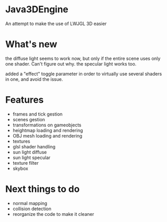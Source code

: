 # Java3DEngine
An attempt to make the use of LWJGL 3D easier

# What's new
the diffuse light seems to work now, but only if the entire scene uses only one shader. Can't figure out why.
the specular light works too.

added a "effect" toggle parameter in order to virtually use several shaders in one, and avoid the issue.

# Features
- frames and tick gestion
- scenes gestion
- transformations on gameobjects
- heightmap loading and rendering
- OBJ mesh loading and rendering
- textures
- glsl shader handling
- sun light diffuse
- sun light specular
- texture filter
- skybox

# Next things to do
- normal mapping
- collision detection
- reorganize the code to make it cleaner
